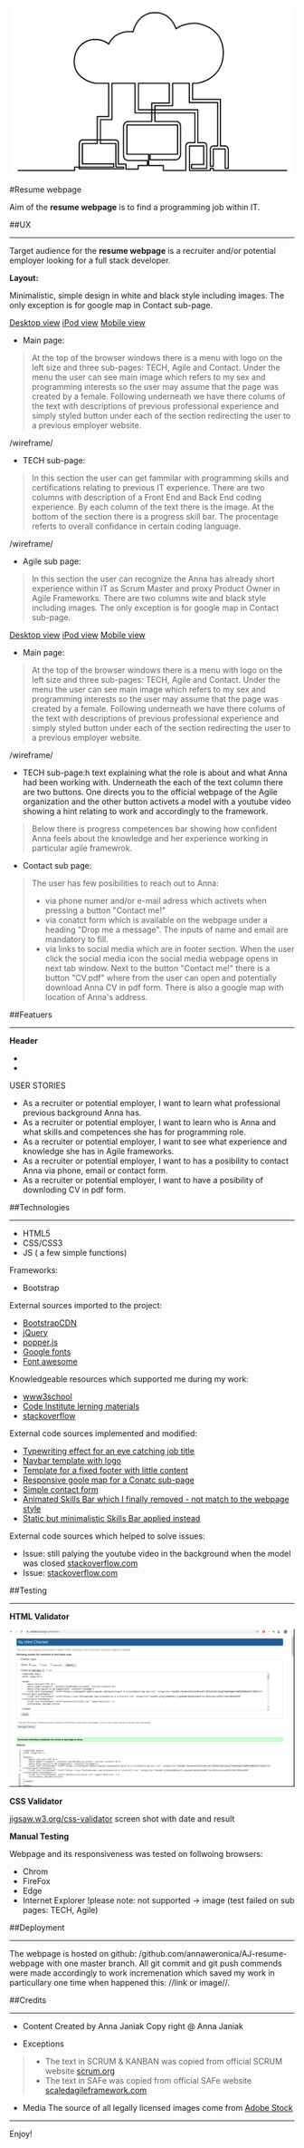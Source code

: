 ![image](/assets/images/backend-image-md.png)

#Resume webpage

Aim of the **resume webpage** is to find a programming job within IT. 

##UX

---

Target audience for the **resume webpage** is a recruiter and/or potential employer looking for a full stack developer.

**Layout:**

Minimalistic, simple design in  white and black style including images. The only exception is for google map in Contact sub-page.

[Desktop view](/wireframes/Desktop-view.png)
[iPod view](/wireframes/iPod-view.png)
[Mobile view](/wireframes/Mobile-view.png)


- Main page:

>At the top of the browser windows there is a menu with logo on the left size and three sub-pages: TECH, Agile and Contact.
>Under the menu the user can see main image which refers to my sex and programming interests so the user may assume that the page was created by a female. 
>Following underneath we have there colums of the text with descriptions of previous professional experience and simply styled button under each of the section redirecting the user to a previous employer website.

/wireframe/

- TECH sub-page:

>In this section the user can get fammilar with programming skills and certifications relating to previous IT experience.
>There are two columns with description of a Front End and Back End coding experience. By each column of the text there is the image.
>At the bottom of the section there is a progress skill bar. The procentage referts to overall confidance in certain coding language.

/wireframe/

- Agile sub page:

>In this section the user can recognize the Anna has already short experience within IT as Scrum Master and proxy Product Owner in Agile Frameworks.
>There are two columns wite and black style including images. The only exception is for google map in Contact sub-page.

[Desktop view](/wireframes/Desktop-view.png)
[iPod view](/wireframes/iPod-view.png)
[Mobile view](/wireframes/Mobile-view.png)


- Main page:

>At the top of the browser windows there is a menu with logo on the left size and three sub-pages: TECH, Agile and Contact.
>Under the menu the user can see main image which refers to my sex and programming interests so the user may assume that the page was created by a female. 
>Following underneath we have there colums of the text with descriptions of previous professional experience and simply styled button under each of the section redirecting the user to a previous employer website.

/wireframe/

- TECH sub-page:h text explaining what the role is about and what Anna had been working with. Underneath the each of the text column there are two buttons. One directs you to the official webpage of the Agile organization and the other button activets a model with a youtube video showing a hint relating to work and accordingly to the framework.
>Below there is progress competences bar showing how confident Anna feels about the knowledge and her experience working in particular agile framewrok.

- Contact sub page:

>The user has few posibilities to reach out to Anna:
>- via phone numer and/or e-mail adress which activets when pressing a button "Contact me!"
>- via conatct form which is available on the webpage under a heading "Drop me a message". The inputs of name and email are mandatory to fill.
>- via links to social media which are in footer section. When the user click the social media icon the social media webpage opens in next tab window.
>Next to the button "Contact me!" there is a button "CV.pdf" where from the user can open and potentially download Anna CV in pdf form. 
>There is also a google map with location of Anna's address.


##Featuers 

---

**Header**
>

-
-

USER STORIES

- As a recruiter or potential employer, I want to learn what professional previous background Anna has.
- As a recruiter or potential employer, I want to learn who is Anna and what skills and competences she has for programming role.
- As a recruiter or potential employer, I want to see what experience and knowledge she has in Agile frameworks.
- As a recruiter or potential employer, I want to has a posibility to contact Anna via phone, email or contact form.
- As a recruiter or potential employer, I want to have a posibility of downloding CV in pdf form.


##Technologies

---

- HTML5
- CSS/CSS3
- JS ( a few simple functions)

Frameworks:
- Bootstrap

External sources imported to the project:
- [BootstrapCDN]()
- [jQuery]()
- [popper.js]()
- [Google fonts]()
- [Font awesome]()

Knowledgeable resources which supported me during my work:

- [www3school](https://www.w3schools.com/default.asp)
- [Code Institute lerning materials]()
- [stackoverflow](https://stackoverflow.com/)

External code sources implemented and modified:

- [Typewriting effect for an eye catching job title](https://css-tricks.com/snippets/css/typewriter-effect/ "Typewrter effect")
- [Navbar template with logo](https://startbootstrap.com/snippets/navbar-logo/ "Nvabar with logo")
- [Template for a fixed footer with little content](https://stackoverflow.com/questions/16679146/force-footer-on-bottom-on-pages-with-little-content/16679198#16679198 "Fixed footer")
- [Responsive goole map for a Conatc sub-page](https://bootsnipp.com/snippets/or0ZB)
- [Simple contact form](https://codepen.io/formbucket/pen/xEKYoX)
- [Animated Skills Bar which I finally removed - not match to the webpage style](http://cssdeck.com/labs/animated-responsive-skills-bar)
- [Static but minimalistic Skills Bar applied instead](https://codepen.io/robinselmer/pen/RarLQK)

External code sources which helped to solve issues:

- Issue: still palying the youtube video in the background when the model was closed [stackoverflow.com](https://stackoverflow.com/questions/13598423/stop-all-playing-iframe-videos-on-click-a-link-javascript)
- Issue: [stackoverflow.com](https://stackoverflow.com/questions/9288482/how-do-i-set-the-offset-for-scrollspy-in-bootstrap/12606867#12606867)

##Testing

---

**HTML Validator**

![validator.w3.org](/wireframes/index.html.png)

**CSS Validator**

[jigsaw.w3.org/css-validator](https://jigsaw.w3.org/css-validator/)
screen shot with date and result

**Manual Testing**

Webpage and its responsiveness was tested on follwoing browsers:
- Chrom
- FireFox
- Edge
- Internet Explorer !please note: not supported -> image
  (test failed on sub pages: TECH, Agile)


##Deployment

---

The webpage is hosted on github: /github.com/annaweronica/AJ-resume-webpage with one master branch.
All git commit and git push commends were made accordingly to work incremenation which saved my work in particullary one time when happened this: //link or image//.

##Credits

---


- Content
Created by Anna Janiak
Copy right @ Anna Janiak

- Exceptions
>- The text in SCRUM & KANBAN was copied from official SCRUM website [scrum.org](https://www.scrum.org/resources/what-is-a-scrum-master) 
>- The text in SAFe was copied from official SAFe website [scaledagileframework.com](https://www.scaledagileframework.com/product-owner/)

- Media
The source of all legally licensed images come from [Adobe Stock](https://stock.adobe.com/ie/)

--------

Enjoy!